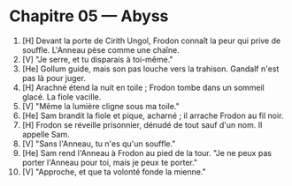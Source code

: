 # Chapitre 05 — Abyss

1. [H] Devant la porte de Cirith Ungol, Frodon connaît la peur qui prive de souffle. L'Anneau pèse comme une chaîne.
2. [V] "Je serre, et tu disparais à toi-même."
3. [He] Gollum guide, mais son pas louche vers la trahison. Gandalf n'est pas là pour juger.
4. [H] Arachné étend la nuit en toile ; Frodon tombe dans un sommeil glacé. La fiole vacille.
5. [V] "Même la lumière cligne sous ma toile."
6. [He] Sam brandit la fiole et pique, acharné ; il arrache Frodon au fil noir.
7. [H] Frodon se réveille prisonnier, dénudé de tout sauf d'un nom. Il appelle Sam.
8. [V] "Sans l'Anneau, tu n'es qu'un souffle."
9. [He] Sam rend l'Anneau à Frodon au pied de la tour. "Je ne peux pas porter l'Anneau pour toi, mais je peux te porter."
11. [V] "Approche, et que ta volonté fonde la mienne."
